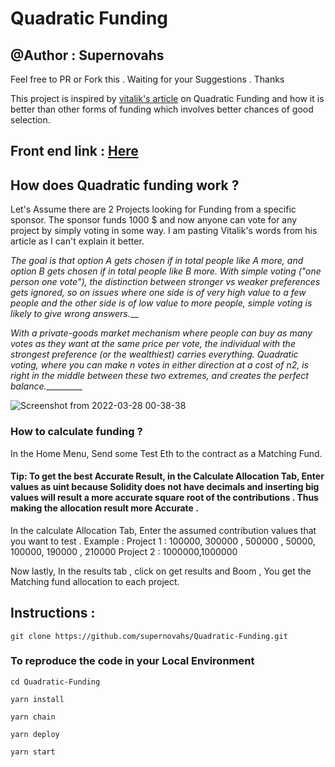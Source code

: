 # Quadratic Funding 

 ## @Author : Supernovahs
 Feel free to PR or Fork this . Waiting for your Suggestions . Thanks 

This project is inspired by [vitalik's article](https://vitalik.ca/general/2019/12/07/quadratic.html) on Quadratic Funding and how it is better than other forms of funding which involves better chances of good selection. 

## Front end link : [Here](https://quadraticfunding.surge.sh/)

## How does Quadratic funding work ?

Let's Assume there are 2 Projects looking for Funding from a specific sponsor. The sponsor funds 1000 $ and now anyone can vote for any project by simply voting in some way.
I am pasting Vitalik's words from his article as I can't explain it better. 

_The goal is that option A gets chosen if in total people like A more, and option B gets chosen if in total people like B more. With simple voting ("one person one vote"), the distinction between stronger vs weaker preferences gets ignored, so on issues where one side is of very high value to a few people and the other side is of low value to more people, simple voting is likely to give wrong answers.___

 _With a private-goods market mechanism where people can buy as many votes as they want at the same price per vote, the individual with the strongest preference (or the wealthiest) carries everything. Quadratic voting, where you can make n votes in either direction at a cost of n2, is right in the middle between these two extremes, and creates the perfect balance.__________

![Screenshot from 2022-03-28 00-38-38](https://user-images.githubusercontent.com/91280922/160297036-2527bfde-60e0-4225-b048-10d7aba610d7.png)

### How to calculate funding ?
In the Home  Menu, Send some Test Eth to the contract as a Matching Fund. 

#### Tip: To get the best Accurate Result, in the Calculate Allocation Tab, Enter values as uint because Solidity does not have decimals and inserting big values will result a more accurate square root of the contributions . Thus making the allocation result more Accurate . 

In the calculate Allocation Tab, Enter the assumed contribution values that you want to test . 
Example : 
Project 1 : 100000, 300000 , 500000 , 50000, 100000, 190000 , 210000
Project 2 : 1000000,1000000


Now lastly, In the results tab , click on get results and Boom , You get the Matching fund allocation to each project. 

## Instructions : 

```
git clone https://github.com/supernovahs/Quadratic-Funding.git
```
### To reproduce the code in your Local Environment

```
cd Quadratic-Funding
```

```
yarn install
```
```
yarn chain
```
```
yarn deploy
```

```
yarn start
```





